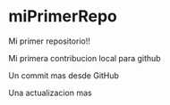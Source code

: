 # miPrimerRepo

Mi primer repositorio!!

Mi primera contribucion local para github 

Un commit mas desde GitHub

Una actualizacion mas
